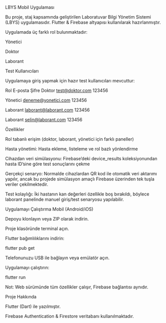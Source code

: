 LBYS Mobil Uygulaması

Bu proje, staj kapsamında geliştirilen Laboratuvar Bilgi Yönetim Sistemi (LBYS) uygulamasıdır.
Flutter & Firebase altyapısı kullanılarak hazırlanmıştır.

Uygulamada üç farklı rol bulunmaktadır:

  Yönetici
  
  Doktor
  
  Laborant

Test Kullanıcıları

Uygulamaya giriş yapmak için hazır test kullanıcıları mevcuttur:

Rol     	  E-posta                	Şifre
Doktor	  test@doktor.com          	123456

Yönetici	deneme@yonetici.com    	  123456

Laborant	laborant@laborant.com 	  123456

Laborant	selin@laborant.com 	      123456

Özellikler

Rol tabanlı erişim (doktor, laborant, yönetici için farklı paneller)

Hasta yönetimi: Hasta ekleme, listeleme ve rol bazlı yönlendirme

Cihazdan veri simülasyonu: Firebase’deki device_results koleksiyonundan hasta ID’sine göre test sonuçlarını çekme

Gerçekçi senaryo: Normalde cihazlardan QR kod ile otomatik veri aktarımı yapılır, ancak bu projede simülasyon amaçlı Firebase üzerinden tek tuşla veriler çekilmektedir.

Test kolaylığı: İki hastanın kan değerleri özellikle boş bırakıldı, böylece laborant panelinde manuel giriş/test senaryosu yapılabilir.

Uygulamayı Çalıştırma
Mobil (Android/iOS)

Depoyu klonlayın veya ZIP olarak indirin.

Proje klasöründe terminal açın.

Flutter bağımlılıklarını indirin:

flutter pub get


Telefonunuzu USB ile bağlayın veya emülatör açın.

Uygulamayı çalıştırın:

flutter run

Not: Web sürümünde tüm özellikler çalışır, Firebase bağlantısı aynıdır.

Proje Hakkında

Flutter (Dart) ile yazılmıştır.

Firebase Authentication & Firestore veritabanı kullanılmaktadır.
